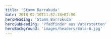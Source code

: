 ```yaml
---
title: 'Stamm Barrakuda'
date: 2018-02-10T11:52:18+07:00
heroHeading: 'Stamm Barrakuda'
heroSubHeading: 'Pfadfinder aus Vaterstetten'
heroBackground: 'images/headers/Bula-6.jpg'
---
```

